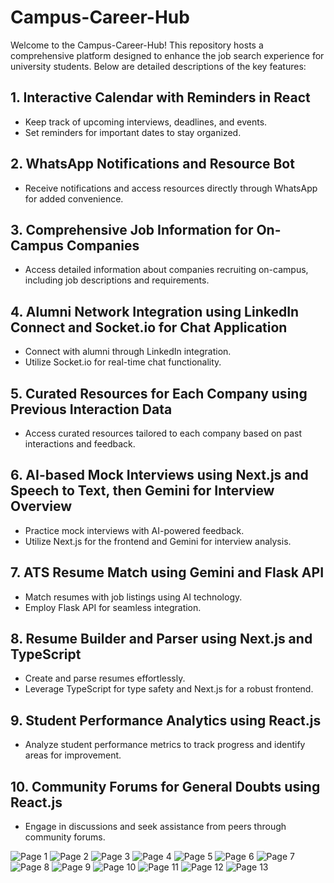 # Campus-Career-Hub

Welcome to the Campus-Career-Hub! This repository hosts a comprehensive platform designed to enhance the job search experience for university students. Below are detailed descriptions of the key features:

## 1. Interactive Calendar with Reminders in React
   - Keep track of upcoming interviews, deadlines, and events.
   - Set reminders for important dates to stay organized.

## 2. WhatsApp Notifications and Resource Bot
   - Receive notifications and access resources directly through WhatsApp for added convenience.

## 3. Comprehensive Job Information for On-Campus Companies
   - Access detailed information about companies recruiting on-campus, including job descriptions and requirements.

## 4. Alumni Network Integration using LinkedIn Connect and Socket.io for Chat Application
   - Connect with alumni through LinkedIn integration.
   - Utilize Socket.io for real-time chat functionality.

## 5. Curated Resources for Each Company using Previous Interaction Data
   - Access curated resources tailored to each company based on past interactions and feedback.

## 6. AI-based Mock Interviews using Next.js and Speech to Text, then Gemini for Interview Overview
   - Practice mock interviews with AI-powered feedback.
   - Utilize Next.js for the frontend and Gemini for interview analysis.

## 7. ATS Resume Match using Gemini and Flask API
   - Match resumes with job listings using AI technology.
   - Employ Flask API for seamless integration.

## 8. Resume Builder and Parser using Next.js and TypeScript
   - Create and parse resumes effortlessly.
   - Leverage TypeScript for type safety and Next.js for a robust frontend.

## 9. Student Performance Analytics using React.js
   - Analyze student performance metrics to track progress and identify areas for improvement.

## 10. Community Forums for General Doubts using React.js
   - Engage in discussions and seek assistance from peers through community forums.


![Page 1](Images/Page-1.png)
![Page 2](Images/Page-2.png)
![Page 3](Images/Page-3.png)
![Page 4](Images/Page-4.png)
![Page 5](Images/Page-5.png)
![Page 6](Images/Page-6.png)
![Page 7](Images/Page-7.png)
![Page 8](Images/Page-8.png)
![Page 9](Images/Page-9.png)
![Page 10](Images/Page-10.png)
![Page 11](Images/Page-11.png)
![Page 12](Images/Page-12.png)
![Page 13](Images/Page-13.png)
